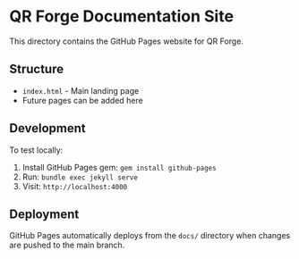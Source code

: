 # QR Forge Documentation Site

This directory contains the GitHub Pages website for QR Forge.

## Structure

- `index.html` - Main landing page
- Future pages can be added here

## Development

To test locally:

1. Install GitHub Pages gem: `gem install github-pages`
2. Run: `bundle exec jekyll serve`
3. Visit: `http://localhost:4000`

## Deployment

GitHub Pages automatically deploys from the `docs/` directory when changes are pushed to the main branch.
